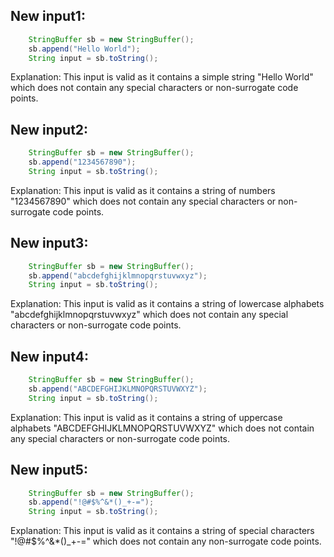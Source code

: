 ## New input1:
```java
    StringBuffer sb = new StringBuffer();
    sb.append("Hello World");
    String input = sb.toString();
```
Explanation: This input is valid as it contains a simple string "Hello World" which does not contain any special characters or non-surrogate code points.

## New input2:
```java
    StringBuffer sb = new StringBuffer();
    sb.append("1234567890");
    String input = sb.toString();
```
Explanation: This input is valid as it contains a string of numbers "1234567890" which does not contain any special characters or non-surrogate code points.

## New input3:
```java
    StringBuffer sb = new StringBuffer();
    sb.append("abcdefghijklmnopqrstuvwxyz");
    String input = sb.toString();
```
Explanation: This input is valid as it contains a string of lowercase alphabets "abcdefghijklmnopqrstuvwxyz" which does not contain any special characters or non-surrogate code points.

## New input4:
```java
    StringBuffer sb = new StringBuffer();
    sb.append("ABCDEFGHIJKLMNOPQRSTUVWXYZ");
    String input = sb.toString();
```
Explanation: This input is valid as it contains a string of uppercase alphabets "ABCDEFGHIJKLMNOPQRSTUVWXYZ" which does not contain any special characters or non-surrogate code points.

## New input5:
```java
    StringBuffer sb = new StringBuffer();
    sb.append("!@#$%^&*()_+-=");
    String input = sb.toString();
```
Explanation: This input is valid as it contains a string of special characters "!@#$%^&*()_+-=" which does not contain any non-surrogate code points.
